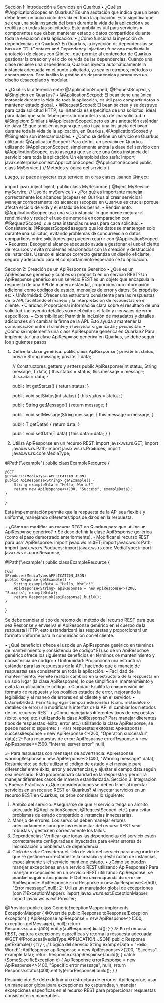 Sección 1: Introducción a Servicios en Quarkus
•	¿Qué es @ApplicationScoped en Quarkus?
Es una anotación que indica que un bean debe tener un único ciclo de vida en toda la aplicación. Esto significa que se crea una sola instancia del bean durante la vida de la aplicación y se reutiliza en todas las solicitudes. Este ámbito es útil para servicios o componentes que deben mantener estado o datos compartidos durante toda la ejecución de la aplicación.
•	¿Cómo funciona la inyección de dependencias en Quarkus?
En Quarkus, la inyección de dependencias se basa en CDI (Contexts and Dependency Injection) funciona mediante la anotación de clases con @Inject, que permite al contenedor de Quarkus gestionar la creación y el ciclo de vida de las dependencias. Cuando una clase requiere una dependencia, Quarkus inyecta automáticamente la instancia adecuada en el punto solicitado, ya sea en campos, métodos o constructores. Esto facilita la gestión de dependencias y promueve un diseño desacoplado y modular.

•	¿Cuál es la diferencia entre @ApplicationScoped, @RequestScoped, y @Singleton en Quarkus?
• @ApplicationScoped: El bean tiene una única instancia durante la vida de toda la aplicación, es útil para compartir datos o mantener estado global.
• @RequestScoped: El bean se crea y se destruye para cada solicitud HTTP, su instancia es específica de una solicitud, ideal para datos que solo deben persistir durante la vida de una solicitud.
• @Singleton: Similar a @ApplicationScoped, pero es una anotación estándar de Java EE que también asegura que solo haya una instancia del bean durante toda la vida de la aplicación, en Quarkus, @ApplicationScoped y @Singleton son intercambiables.
•	¿Cómo se define un servicio en Quarkus utilizando @ApplicationScoped?
Para definir un servicio en Quarkus utilizando @ApplicationScoped, simplemente anota la clase del servicio con @ApplicationScoped, esto asegura que se cree una única instancia del servicio para toda la aplicación. Un ejemplo básico sería:
import javax.enterprise.context.ApplicationScoped; 
@ApplicationScoped 
public class MyService { 
// Métodos y lógica del servicio 
}

Luego, se puede inyectar este servicio en otras clases usando @Inject:

import javax.inject.Inject; 
public class MyResource { 
@Inject MyService myService;
// Uso de myService 
}
•	¿Por qué es importante manejar correctamente los alcances (scopes) en Quarkus al crear servicios?
Manejar correctamente los alcances (scopes) en Quarkus es crucial porque afecta el ciclo de vida y el estado de los beans:
•	Rendimiento: @ApplicationScoped usa una sola instancia, lo que puede mejorar el rendimiento y reducir el uso de memoria en comparación con @RequestScoped, que crea instancias nuevas para cada solicitud.
•	Consistencia: @RequestScoped asegura que los datos se mantengan solo durante una solicitud, evitando problemas de concurrencia o datos compartidos entre solicitudes que pueden ocurrir con @ApplicationScoped.
•	Recursos: Escoger el alcance adecuado ayuda a gestionar el uso eficiente de recursos y evita problemas relacionados con la creación y destrucción de instancias.
Usando el alcance correcto garantiza un diseño eficiente, seguro y adecuado para el comportamiento esperado de tu aplicación.

Sección 2: Creación de un ApiResponse Genérico
•	¿Qué es un ApiResponse genérico y cuál es su propósito en un servicio REST?
Un ApiResponse genérico en un servicio REST es un objeto que encapsula la respuesta de una API de manera estándar, proporcionando información adicional como códigos de estado, mensajes de error y datos. Su propósito es:
•	Uniformidad: Ofrecer una estructura consistente para las respuestas de la API, facilitando el manejo y la interpretación de respuestas en el cliente.
•	Claridad: Proporcionar información clara sobre el resultado de una solicitud, incluyendo detalles sobre el éxito o el fallo y mensajes de error específicos.
•	Extensibilidad: Permitir la inclusión de metadatos y detalles adicionales sin cambiar la firma de la API.
Esto ayuda a mantener la comunicación entre el cliente y el servidor organizada y predecible.
•	¿Cómo se implementa una clase ApiResponse genérica en Quarkus?
Para implementar una clase ApiResponse genérica en Quarkus, se debe seguir los siguientes pasos:
1.	Define la clase genérica:
public class ApiResponse<T> {
    private int status;
    private String message;
    private T data;

    // Constructores, getters y setters
    public ApiResponse(int status, String message, T data) {
        this.status = status;
        this.message = message;
        this.data = data;
    }

    public int getStatus() {
        return status;
    }

    public void setStatus(int status) {
        this.status = status;
    }

    public String getMessage() {
        return message;
    }

    public void setMessage(String message) {
        this.message = message;
    }

    public T getData() {
        return data;
    }

    public void setData(T data) {
        this.data = data;
    }
}

2.	Utiliza ApiResponse en un recurso REST:
import javax.ws.rs.GET;
import javax.ws.rs.Path;
import javax.ws.rs.Produces;
import javax.ws.rs.core.MediaType;

@Path("/example")
public class ExampleResource {

    @GET
    @Produces(MediaType.APPLICATION_JSON)
    public ApiResponse<String> getExample() {
        String exampleData = "Hello, World!";
        return new ApiResponse<>(200, "Success", exampleData);
    }
}

Esta implementación permite que la respuesta de la API sea flexible y uniforme, manejando diferentes tipos de datos en la respuesta.







•	¿Cómo se modifica un recurso REST en Quarkus para que utilice un ApiResponse genérico?
•	Se debe definir la clase ApiResponse genérica (como el paso demostrado anteriormente).
•	Modificar el recurso REST para usar ApiResponse:
import javax.ws.rs.GET;
import javax.ws.rs.Path;
import javax.ws.rs.Produces;
import javax.ws.rs.core.MediaType;
import javax.ws.rs.core.Response;

@Path("/example")
public class ExampleResource {

    @GET
    @Produces(MediaType.APPLICATION_JSON)
    public Response getExample() {
        String exampleData = "Hello, World!";
        ApiResponse<String> apiResponse = new ApiResponse<>(200, "Success", exampleData);
        return Response.ok(apiResponse).build();
    }
}

Se debe cambiar el tipo de retorno del método del recurso REST para que sea Response y envuelva el ApiResponse genérico en el cuerpo de la respuesta HTTP, esto estandarizará las respuestas y proporcionará un formato uniforme para la comunicación con el cliente.

•	¿Qué beneficios ofrece el uso de un ApiResponse genérico en términos de mantenimiento y consistencia de código?
El uso de un ApiResponse genérico ofrece los siguientes beneficios en términos de mantenimiento y consistencia de código:
•	Uniformidad: Proporciona una estructura estándar para las respuestas de la API, haciendo que el manejo de respuestas sea consistente en toda la aplicación.
•	Facilidad de mantenimiento: Permite realizar cambios en la estructura de la respuesta en un solo lugar (la clase ApiResponse), lo que simplifica el mantenimiento y evita la duplicación de código.
•	Claridad: Facilita la comprensión del formato de respuesta y los posibles estados de error, mejorando la legibilidad y el manejo de errores en el cliente y en el servidor.
•	Extensibilidad: Permite agregar campos adicionales (como metadatos o detalles de error) sin modificar la interfaz de la API ni cambiar los métodos de los recursos REST.
•	¿Cómo manejarías diferentes tipos de respuestas (éxito, error, etc.) utilizando la clase ApiResponse?
Para manejar diferentes tipos de respuestas (éxito, error, etc.) utilizando la clase ApiResponse, se puede hacer lo siguiente:
1-	Para respuestas exitosas:
ApiResponse<T> successResponse = new ApiResponse<>(200, "Operation successful", data);
2-	Para respuestas de error:
ApiResponse<null> errorResponse = new ApiResponse<>(500, "Internal server error", null);

3-	Para respuestas con mensajes de advertencia:
ApiResponse<T> warningResponse = new ApiResponse<>(400, "Warning message", data);
Resumiendo: se debe utilizar el código de estado y el mensaje para diferenciar entre éxito, error y advertencias, y ajustar el campo data según sea necesario. Esto proporcionará claridad en la respuesta y permitirá manejar diferentes casos de manera estandarizada.
Sección 3: Integración y Buenas Prácticas
•	¿Qué consideraciones se deben tener al inyectar servicios en un recurso REST en Quarkus?
Al inyectar servicios en un recurso REST en Quarkus, se debe considerar lo siguiente:
1.	Ámbito del servicio: Asegúrarse de que el servicio tenga un ámbito adecuado (@ApplicationScoped, @RequestScoped, etc.) para evitar problemas de estado compartido o instancias innecesarias.
2.	Manejo de errores: Los servicios deben manejar errores adecuadamente para que las respuestas del recurso REST sean robustas y gestionen correctamente los fallos.
3.	Dependencias: Verificar que todas las dependencias del servicio estén correctamente configuradas e inyectadas para evitar errores de inicialización o problemas de dependencia.
4.	Ciclo de vida: Considerar el ciclo de vida del servicio para asegurarte de que se gestione correctamente la creación y destrucción de instancias, especialmente si el servicio mantiene estado.
•	¿Cómo se pueden manejar excepciones en un servicio REST utilizando ApiResponse?
Para manejar excepciones en un servicio REST utilizando ApiResponse, se pueden seguir estos pasos:
1-	Define una respuesta de error en ApiResponse:
ApiResponse<null> errorResponse = new ApiResponse<>(500, "Error message", null);
2-	Utiliza un manejador global de excepciones (con @ExceptionMapper):
import javax.ws.rs.ext.ExceptionMapper;
import javax.ws.rs.ext.Provider;

@Provider
public class GenericExceptionMapper implements ExceptionMapper<Exception> {
    @Override
    public Response toResponse(Exception exception) {
        ApiResponse<null> apiResponse = new ApiResponse<>(500, exception.getMessage(), null);
        return Response.status(500).entity(apiResponse).build();
    }
}
3-	En el recurso REST, captura excepciones específicas y retorna la respuesta adecuada:
@GET
@Produces(MediaType.APPLICATION_JSON)
public Response getExample() {
    try {
        // Lógica del servicio
        String exampleData = "Hello, World!";
        ApiResponse<String> apiResponse = new ApiResponse<>(200, "Success", exampleData);
        return Response.ok(apiResponse).build();
    } catch (SomeSpecificException e) {
        ApiResponse<null> errorResponse = new ApiResponse<>(400, "Specific error message", null);
        return Response.status(400).entity(errorResponse).build();
    }
}

Resumiendo: Se debe definir una estructura de error en ApiResponse, usar un manejador global para excepciones no capturadas, y manejar excepciones específicas en el recurso REST para proporcionar respuestas consistentes y manejables.
